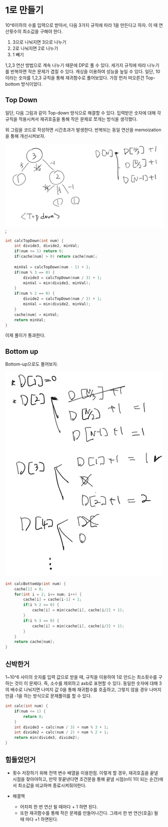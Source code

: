 # 1로 만들기

10^6이하의 수를 입력으로 받아서, 다음 3가지 규칙에 따라 1을 만든다고 하자. 이 때 연산횟수의 최소값을 구해야 한다. 

1. 3으로 나눠지면 3으로 나누기
2. 2로 나눠지면 2로 나누기
3. 1 빼기

1,2,3 연산 방법으로 계속 나누기 때문에 DP로 풀 수 있다. 세가지 규칙에 따라 나누기를 반복하면 작은 문제가 겹칠 수 있다. 캐싱을 이용하여 성능을 높일 수 있다. 일단, 10이라는 숫자를 1,2,3 규칙을 통해 재귀함수로 풀어보았다. 가장 먼저 떠오른건 Top-bottom 방식이었다. 

## Top Down

일단, 다음 그림과 같이 Top-down 방식으로 해결할 수 있다. 입력받은 숫자에 대해 각 규칙을 적용시켜서  재귀호출을 통해 작은 문제로 쪼개는 방식을 생각했다.

위 그림을 코드로 작성하면 시간초과가 발생한다. 반복되는 동일 연산을 memoization을 통해 개선시켜보자.

![img](./topdown.png);

```C++
int calcTopDown(int num) {
    int divide3, divide2, minVal;
    if(num <= 1) return 0;
    if(cache[num] > 0) return cache[num];
    
    minVal = calcTopDown(num - 1) + 1;
    if(num % 3 == 0) {
        divide3 = calcTopDown(num / 3) + 1;
        minVal = min(divide3, minVal);
    }
    if(num % 2 == 0) {
        divide2 = calcTopDown(num / 2) + 1;
        minVal = min(divide2, minVal);
    }
    cache[num] = minVal;
    return minVal;
}
```

이제 풀이가 통과한다.

## Bottom up

Bottom-up으로도 풀어보자.

![img](./bottomup.png)

```C++
int calcBottomUp(int num) {
    cache[1] = 0;
    for(int i = 2; i<= num; i++) {
        cache[i] = cache[i-1] + 1;
        if(i % 2 == 0) {
            cache[i] = min(cache[i], cache[i/2] + 1);
        }
        if(i % 3 == 0) {
            cache[i] = min(cache[i], cache[i/3] + 1);
        }
    }
    return cache[num];
}
```

## 신박한거

1~10^6 사이의 숫자를 입력 값으로 받을 때, 규칙을 이용하여 1로 만드는 최소횟수를 구하는 것이 이 문제다. 즉, 소수를 제외하고 axb로 표현할 수 있다. 동일한 숫자에 대해 3의 배수로 나눠지면 나머지 값 0을 통해 재귀함수를 호출하고, 그렇지 않을 경우 나머지만큼 -1을 하는 방식으로 문제풀이를 할 수 있다. 

```C++
int calc(int num) {
    if(num <= 1) {
        return 0;
    }
    int divide3 = calc(num / 3) + num % 3 + 1;
    int divide2 = calc(num / 2) + num % 2 + 1;
    return min(divide3, divide2);
}
```


## 힘들었던거

- 횟수 저장하기 위해 전역 변수 배열을 이용한점. 이렇게 할 경우, 재귀호출을 끝낼 시점을 찾아야하고, 만약 못끝낸다면 조건문을 통해 끝낼 시점(n이 1이 되는 순간)에서 최소값을 비교하며 종료시켜줘야한다.

- 해결책
  - 어차피 한 번 연산 될 때마다 + 1 하면 된다.
  - 또한 재귀함수를 통해 작은 문제를 만들어나간다. 그래서 한 번 연산(호출) 될 때 마다 +1 하면된다. 

